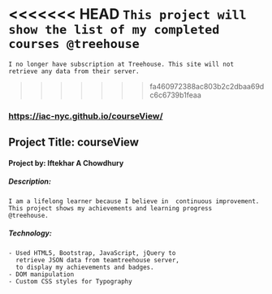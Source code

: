 <<<<<<< HEAD
 ```This project will show the list of my completed courses @treehouse```
=======
```
I no longer have subscription at Treehouse. This site will not retrieve any data from their server.
```
>>>>>>> fa460972388ac803b2c2dbaa69dc6c6739b1feaa

###  https://iac-nyc.github.io/courseView/
## Project Title: courseView
#### Project by: Iftekhar A Chowdhury
##### Description:
```
I am a lifelong learner because I believe in  continuous improvement.
This project shows my achievements and learning progress
@treehouse.

```
##### Technology:
```
- Used HTML5, Bootstrap, JavaScript, jQuery to
  retrieve JSON data from teamtreehouse server,
  to display my achievements and badges.
- DOM manipulation
- Custom CSS styles for Typography
```
